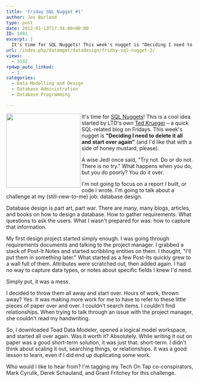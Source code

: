 ```yaml
---
title: 'Friday SQL Nugget #1'
author: Jes Borland
type: post
date: 2012-01-13T17:34:00+00:00
ID: 1491
excerpt: |
  It's time for SQL Nuggets! This week's nugget is "Deciding I need to delete it all and start over again".
url: /index.php/datamgmt/datadesign/friday-sql-nugget-2/
views:
  - 3332
rp4wp_auto_linked:
  - 1
categories:
  - Data Modelling and Design
  - Database Administration
  - Database Programming

---
```

 <img src="https://lessthandot.z19.web.core.windows.net/wp-content/uploads/blogs/ITProfessionals/sqlnugget.jpg?mtime=1326466147" alt="" title="" align="left" width="200" height="200" />It's time for [SQL Nuggets][1]! This is a cool idea started by LTD's own [Ted Krueger][2] – a quick SQL-related blog on Fridays. This week's nugget is **"Deciding I need to delete it all and start over again"** (and I'd like that with a side of honey mustard, please). 

A wise Jedi once said, "Try not. Do or do not. There is no try." What happens when you do, but you do poorly? You do it over. 

I'm not going to focus on a report I built, or code I wrote. I'm going to talk about a challenge at my (still-new-to-me) job: database design. 

Database design is part art, part war. There are many, many blogs, articles, and books on how to design a database. How to gather requirements. What questions to ask the users. What I wasn't prepared for was: how to capture that information. 

My first design project started simply enough. I was going through requirements documents and talking to the project manager. I grabbed a stack of Post-It Notes and started scribbling entities on them. I thought, "I'll put them in something later." What started as a few Post-Its quickly grew to a wall full of them. Attributes were scratched out, then added again. I had no way to capture data types, or notes about specific fields I knew I'd need. 

Simply put, it was a mess. 

I decided to throw them all away and start over. Hours of work, thrown away? Yes. It was making more work for me to have to refer to these little pieces of paper over and over. I couldn't search items. I couldn't find relationships. When trying to talk through an issue with the project manager, she couldn't read my handwriting. 

So, I downloaded Toad Data Modeler, opened a logical model workspace, and started all over again. Was it worth it? Absolutely. While writing it out on paper was a good short-term solution, it was just that: short-term. I didn't think about scaling it out, searching things, or relationships. It was a good lesson to learn, even if I did end up duplicating some work. 

Who would I like to hear from? I'm tagging my Tech On Tap co-conspirators, Mark Cyrulik, Derek Schauland, and Grant Fritchey for this challenge.

 [1]: /index.php/ITProfessionals/ProfessionalDevelopment/friday-sql-nugget-1
 [2]: /index.php/All/?disp=authdir&author=68